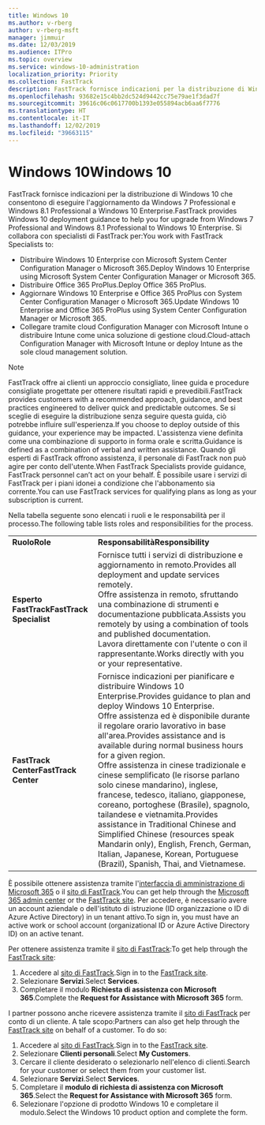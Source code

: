 ```yaml
---
title: Windows 10
ms.author: v-rberg
author: v-rberg-msft
manager: jimmuir
ms.date: 12/03/2019
ms.audience: ITPro
ms.topic: overview
ms.service: windows-10-administration
localization_priority: Priority
ms.collection: FastTrack
description: FastTrack fornisce indicazioni per la distribuzione di Windows 10 che consentono di eseguire l'aggiornamento da Windows 7 Professional e Windows 8.1 Professional a Windows 10 Enterprise.
ms.openlocfilehash: 93682e15c4bb2dc524d9442cc75e79ae1f3dad7f
ms.sourcegitcommit: 39616c06c0617700b1393e055894acb6aa6f7776
ms.translationtype: HT
ms.contentlocale: it-IT
ms.lasthandoff: 12/02/2019
ms.locfileid: "39663115"
---
```

# <a name="windows-10"></a><span data-ttu-id="76e34-103">Windows 10</span><span class="sxs-lookup"><span data-stu-id="76e34-103">Windows 10</span></span>

<span data-ttu-id="76e34-104">FastTrack fornisce indicazioni per la distribuzione di Windows 10 che consentono di eseguire l'aggiornamento da Windows 7 Professional e Windows 8.1 Professional a Windows 10 Enterprise.</span><span class="sxs-lookup"><span data-stu-id="76e34-104">FastTrack provides Windows 10 deployment guidance to help you for upgrade from Windows 7 Professional and Windows 8.1 Professional to Windows 10 Enterprise.</span></span> <span data-ttu-id="76e34-105">Si collabora con specialisti di FastTrack per:</span><span class="sxs-lookup"><span data-stu-id="76e34-105">You work with FastTrack Specialists to:</span></span>

- <span data-ttu-id="76e34-106">Distribuire Windows 10 Enterprise con Microsoft System Center Configuration Manager o Microsoft 365.</span><span class="sxs-lookup"><span data-stu-id="76e34-106">Deploy Windows 10 Enterprise using Microsoft System Center Configuration Manager or Microsoft 365.</span></span>
- <span data-ttu-id="76e34-107">Distribuire Office 365 ProPlus.</span><span class="sxs-lookup"><span data-stu-id="76e34-107">Deploy Office 365 ProPlus.</span></span> 
- <span data-ttu-id="76e34-108">Aggiornare Windows 10 Enterprise e Office 365 ProPlus con System Center Configuration Manager o Microsoft 365.</span><span class="sxs-lookup"><span data-stu-id="76e34-108">Update Windows 10 Enterprise and Office 365 ProPlus using System Center Configuration Manager or Microsoft 365.</span></span>
- <span data-ttu-id="76e34-109">Collegare tramite cloud Configuration Manager con Microsoft Intune o distribuire Intune come unica soluzione di gestione cloud.</span><span class="sxs-lookup"><span data-stu-id="76e34-109">Cloud-attach Configuration Manager with Microsoft Intune or deploy Intune as the sole cloud management solution.</span></span>
  
> [!NOTE]
> <span data-ttu-id="76e34-110">FastTrack offre ai clienti un approccio consigliato, linee guida e procedure consigliate progettate per ottenere risultati rapidi e prevedibili.</span><span class="sxs-lookup"><span data-stu-id="76e34-110">FastTrack provides customers with a recommended approach, guidance, and best practices engineered to deliver quick and predictable outcomes.</span></span> <span data-ttu-id="76e34-111">Se si sceglie di eseguire la distribuzione senza seguire questa guida, ciò potrebbe influire sull'esperienza.</span><span class="sxs-lookup"><span data-stu-id="76e34-111">If you choose to deploy outside of this guidance, your experience may be impacted.</span></span> <span data-ttu-id="76e34-112">L'assistenza viene definita come una combinazione di supporto in forma orale e scritta.</span><span class="sxs-lookup"><span data-stu-id="76e34-112">Guidance is defined as a combination of verbal and written assistance.</span></span> <span data-ttu-id="76e34-113">Quando gli esperti di FastTrack offrono assistenza, il personale di FastTrack non può agire per conto dell'utente.</span><span class="sxs-lookup"><span data-stu-id="76e34-113">When FastTrack Specialists provide guidance, FastTrack personnel can’t act on your behalf.</span></span> <span data-ttu-id="76e34-114">È possibile usare i servizi di FastTrack per i piani idonei a condizione che l'abbonamento sia corrente.</span><span class="sxs-lookup"><span data-stu-id="76e34-114">You can use FastTrack services for qualifying plans as long as your subscription is current.</span></span>  
    
<span data-ttu-id="76e34-115">Nella tabella seguente sono elencati i ruoli e le responsabilità per il processo.</span><span class="sxs-lookup"><span data-stu-id="76e34-115">The following table lists roles and responsibilities for the process.</span></span>

|||
|:-----|:-----|
|<span data-ttu-id="76e34-116">**Ruolo**</span><span class="sxs-lookup"><span data-stu-id="76e34-116">**Role**</span></span> <br/> |<span data-ttu-id="76e34-117">**Responsabilità**</span><span class="sxs-lookup"><span data-stu-id="76e34-117">**Responsibility**</span></span> <br/> |
|<span data-ttu-id="76e34-118">**Esperto FastTrack**</span><span class="sxs-lookup"><span data-stu-id="76e34-118">**FastTrack Specialist**</span></span> <br/> |<span data-ttu-id="76e34-119">Fornisce tutti i servizi di distribuzione e aggiornamento in remoto.</span><span class="sxs-lookup"><span data-stu-id="76e34-119">Provides all deployment and update services remotely.</span></span>  <br/> <span data-ttu-id="76e34-120">Offre assistenza in remoto, sfruttando una combinazione di strumenti e documentazione pubblicata.</span><span class="sxs-lookup"><span data-stu-id="76e34-120">Assists you remotely by using a combination of tools and published documentation.</span></span> <br/> <span data-ttu-id="76e34-121">Lavora direttamente con l'utente o con il rappresentante.</span><span class="sxs-lookup"><span data-stu-id="76e34-121">Works directly with you or your representative.</span></span>|
|<span data-ttu-id="76e34-122">**FastTrack Center**</span><span class="sxs-lookup"><span data-stu-id="76e34-122">**FastTrack Center**</span></span>  <br/> |<span data-ttu-id="76e34-123">Fornisce indicazioni per pianificare e distribuire Windows 10 Enterprise.</span><span class="sxs-lookup"><span data-stu-id="76e34-123">Provides guidance to plan and deploy Windows 10 Enterprise.</span></span>   <br/> <span data-ttu-id="76e34-124">Offre assistenza ed è disponibile durante il regolare orario lavorativo in base all'area.</span><span class="sxs-lookup"><span data-stu-id="76e34-124">Provides assistance and is available during normal business hours for a given region.</span></span> <br/> <span data-ttu-id="76e34-125">Offre assistenza in cinese tradizionale e cinese semplificato (le risorse parlano solo cinese mandarino), inglese, francese, tedesco, italiano, giapponese, coreano, portoghese (Brasile), spagnolo, tailandese e vietnamita.</span><span class="sxs-lookup"><span data-stu-id="76e34-125">Provides assistance in Traditional Chinese and Simplified Chinese (resources speak Mandarin only), English, French, German, Italian, Japanese, Korean, Portuguese (Brazil), Spanish, Thai, and Vietnamese.</span></span>|
 
<span data-ttu-id="76e34-126">È possibile ottenere assistenza tramite l'[interfaccia di amministrazione di Microsoft 365](https://go.microsoft.com/fwlink/?linkid=2032704) o il [sito di FastTrack](https://go.microsoft.com/fwlink/?linkid=780698).</span><span class="sxs-lookup"><span data-stu-id="76e34-126">You can get help through the [Microsoft 365 admin center](https://go.microsoft.com/fwlink/?linkid=2032704) or the [FastTrack site](https://go.microsoft.com/fwlink/?linkid=780698).</span></span> <span data-ttu-id="76e34-127">Per accedere, è necessario avere un account aziendale o dell'istituto di istruzione (ID organizzazione o ID di Azure Active Directory) in un tenant attivo.</span><span class="sxs-lookup"><span data-stu-id="76e34-127">To sign in, you must have an active work or school account (organizational ID or Azure Active Directory ID) on an active tenant.</span></span> 

<span data-ttu-id="76e34-128">Per ottenere assistenza tramite il [sito di FastTrack](https://go.microsoft.com/fwlink/?linkid=780698):</span><span class="sxs-lookup"><span data-stu-id="76e34-128">To get help through the [FastTrack site](https://go.microsoft.com/fwlink/?linkid=780698):</span></span> 
1.  <span data-ttu-id="76e34-129">Accedere al [sito di FastTrack](https://go.microsoft.com/fwlink/?linkid=780698).</span><span class="sxs-lookup"><span data-stu-id="76e34-129">Sign in to the [FastTrack site](https://go.microsoft.com/fwlink/?linkid=780698).</span></span> 
2.  <span data-ttu-id="76e34-130">Selezionare **Servizi**.</span><span class="sxs-lookup"><span data-stu-id="76e34-130">Select **Services**.</span></span>
3.  <span data-ttu-id="76e34-131">Completare il modulo **Richiesta di assistenza con Microsoft 365**.</span><span class="sxs-lookup"><span data-stu-id="76e34-131">Complete the **Request for Assistance with Microsoft 365** form.</span></span>
  
<span data-ttu-id="76e34-p104">I partner possono anche ricevere assistenza tramite il [sito di FastTrack](https://go.microsoft.com/fwlink/?linkid=780698) per conto di un cliente. A tale scopo:</span><span class="sxs-lookup"><span data-stu-id="76e34-p104">Partners can also get help through the [FastTrack site](https://go.microsoft.com/fwlink/?linkid=780698) on behalf of a customer. To do so:</span></span>
1.  <span data-ttu-id="76e34-134">Accedere al [sito di FastTrack](https://go.microsoft.com/fwlink/?linkid=780698).</span><span class="sxs-lookup"><span data-stu-id="76e34-134">Sign in to the [FastTrack site](https://go.microsoft.com/fwlink/?linkid=780698).</span></span> 
2.  <span data-ttu-id="76e34-135">Selezionare **Clienti personali**.</span><span class="sxs-lookup"><span data-stu-id="76e34-135">Select **My Customers**.</span></span>
3.  <span data-ttu-id="76e34-136">Cercare il cliente desiderato o selezionarlo nell'elenco di clienti.</span><span class="sxs-lookup"><span data-stu-id="76e34-136">Search for your customer or select them from your customer list.</span></span>
4.  <span data-ttu-id="76e34-137">Selezionare **Servizi**.</span><span class="sxs-lookup"><span data-stu-id="76e34-137">Select **Services**.</span></span>
5.  <span data-ttu-id="76e34-138">Completare il **modulo di richiesta di assistenza con Microsoft 365**.</span><span class="sxs-lookup"><span data-stu-id="76e34-138">Select the **Request for Assistance with Microsoft 365** form.</span></span>
6.  <span data-ttu-id="76e34-139">Selezionare l'opzione di prodotto Windows 10 e completare il modulo.</span><span class="sxs-lookup"><span data-stu-id="76e34-139">Select the Windows 10 product option and complete the form.</span></span>
 